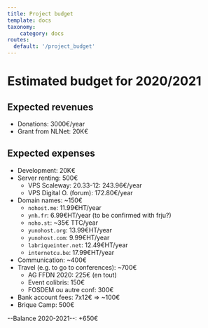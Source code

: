 ```yaml
---
title: Project budget
template: docs
taxonomy:
    category: docs
routes:
  default: '/project_budget'
---
```


# Estimated budget for 2020/2021

## Expected revenues

- Donations: 3000€/year
- Grant from NLNet: 20K€

## Expected expenses

- Development: 20K€
- Server renting: 500€
  - VPS Scaleway: 20.33-12: 243.96€/year
  - VPS Digital O. (forum): 172.80€/year
- Domain names: ~150€
  - `nohost.me`: 11.99€HT/year
  - `ynh.fr`: 6.99€HT/year (to be confirmed with frju?)
  - `noho.st`: ~35€ TTC/year
  - `yunohost.org`: 13.99€HT/year
  - `yunohost.com`: 9.99€HT/year
  - `labriqueinter.net`: 12.49€HT/year
  - `internetcu.be`: 17.99€HT/year
- Communication: ~400€
- Travel (e.g. to go to conferences): ~700€
  - AG FFDN 2020: 225€ (en tout)
  - Event colibris: 150€
  - FOSDEM ou autre conf: 300€
- Bank account fees: 7x12€ => ~100€
- Brique Camp: 500€

--Balance 2020-2021--: +650€

